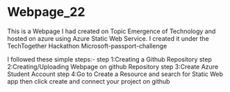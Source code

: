 # Webpage_22
This is a Webpage I had created on Topic Emergence of Technology and hosted on azure using Azure Static Web Service.
I created it under the TechTogether Hackathon Microsoft-passport-challenge

I followed these simple steps:-
step 1:Creating a Github Repository
step 2:Creating/Uploading Webpage on github Repository
step 3:Create Azure Student Account
step 4:Go to Create a Resource and search for Static Web app then click create and connect your project on github 


